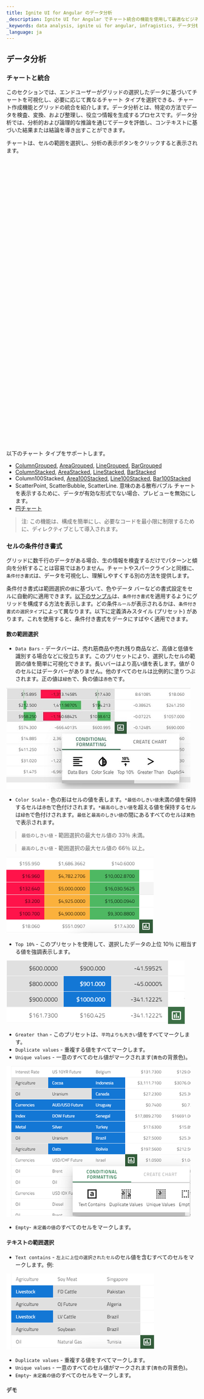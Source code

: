 ```yaml
---
title: Ignite UI for Angular のデータ分析
_description: Ignite UI for Angular でチャート統合の機能を使用して最適なビジネス目標を達成するためのデータ分析手段を提供する方法。
_keywords: data analysis, ignite ui for angular, infragistics, データ分析, インフラジスティックス
_language: ja
---
```


## データ分析  

### チャートと統合
このセクションでは、エンドユーザーがグリッドの選択したデータに基づいてチャートを可視化し、必要に応じて異なるチャート タイプを選択できる、チャート作成機能とグリッドの統合を紹介します。データ分析とは、特定の方法でデータを検査、変換、および整理し、役立つ情報を生成するプロセスです。データ分析では、分析的および論理的な推論を通じてデータを評価し、コンテキストに基づいた結果または結論を導き出すことができます。

チャートは、セルの範囲を選択し、分析の表示ボタンをクリックすると表示されます。

<div class="sample-container loading" style="height: 750px;">
    <iframe id="grid-dynamic-chart" frameborder="0" seamless="" width="100%" height="100%" data-src="{environment:demosBaseUrl}/grid/grid-dynamic-chart-data" class="lazyload"></iframe>
</div>

以下のチャート タイプをサポートします。
- [ColumnGrouped](../../data-chart-type-category-series.md), [AreaGrouped](../../data-chart-type-category-area-series.md), [LineGrouped](../../data-chart-type-category-line-series.md), [BarGrouped](../../data-chart-type-category-series.md)
- [ColumnStacked](../../data-chart-type-stacked-column-series.md), [AreaStacked](../../data-chart-type-category-spline-area-series.md), [LineStacked](../../data-chart-type-stacked-line-series.md), [BarStacked](../../data-chart-type-stacked-bar-series.md)
- Column100Stacked, [Area100Stacked](../../data-chart-type-stacked-100-area-series.md), [Line100Stacked](../../data-chart-type-stacked-100-line-series.md), [Bar100Stacked](../../data-chart-type-stacked-100-bar-series.md)
- ScatterPoint, ScatterBubble, ScatterLine. 意味のある散布バブル チャートを表示するために、データが有効な形式でない場合、プレビューを無効にします。
- [円チャート](../../pie-chart.md)

> 注: この機能は、構成を簡単にし、必要なコードを最小限に制限するために、ディレクティブとして導入されます。

### セルの条件付き書式 
グリッドに数千行のデータがある場合、生の情報を検査するだけでパターンと傾向を分析することは容易ではありません。チャートやスパークラインと同様に、`条件付き書式`は、データを可視化し、理解しやすくする別の方法を提供します。 

条件付き書式は範囲選択の`値`に基づいて、色やデータ バーなどの書式設定をセルに自動的に適用できます。[以下のサンプル](#デモ)は、`条件付き書式`を適用するようにグリッドを構成する方法を表示します。どの条件`ルール`が表示されるかは、`条件付き書式の選択タイプ`によって異なります。以下に定義済みスタイル (プリセット) があります。これを使用すると、条件付き書式をデータにすばやく適用できます。

#### 数の範囲選択
- `Data Bars` - データバーは、売れ筋商品や売れ残り商品など、高値と低値を識別する場合などに役立ちます。このプリセットにより、選択したセルの範囲の値を簡単に可視化できます。長いバーはより高い値を表します。値が 0 のセルにはデータバーがありません。他のすべてのセルは比例的に塗りつぶされます。正の値は`緑色`で、負の値は`赤色`です。


![](../../../images/general/data-bars-formatting.png)

- `Color Scale` - 色の影はセルの値を表します。`*最低のしきい値`未満の値を保持するセルは`赤色`で色付けされます。`*最高のしきい値`を超える値を保持するセルは`緑色`で色付けされます。`最低`と`最高のしきい値`の間にあるすべてのセルは`黄色`で表示されます。

> `最低のしきい値` - 範囲選択の最大セル値の 33％ 未満。

> `最高のしきい値` - 範囲選択の最大セル値の 66％ 以上。 

![](../../../images/general/color-scale-formatting.png)

- `Top 10%` - このプリセットを使用して、選択したデータの上位 10％ に相当する値を強調表示します。

![](../../../images/general/top-10-percent.png)

- `Greater than` - このプリセットは、`平均よりも大きい`値をすべてマークします。
- `Duplicate values` - 重複する値をすべてマークします。
- `Unique values` - 一意のすべてのセル値がマークされます(`青色`の背景色)。

![](../../../images/general/unique-values-formatting.png)

- `Empty`- `未定義の値`のすべてのセルをマークします。

#### テキストの範囲選択
- `Text contains` - `左上に上位の選択されたセル`のセル値を含むすべてのセルをマークします。例:

![](../../../images/general/contains-formatting.png)

- `Duplicate values` - 重複する値をすべてマークします。
- `Unique values` - 一意のすべてのセル値がマークされます(`青色`の背景色)。
- `Empty`- `未定義の値`のすべてのセルをマークします。

#### デモ

<div class="sample-container loading" style="height: 750px;">
    <iframe id="grid-dynamic-chart" frameborder="0" seamless="" width="100%" height="100%" data-src="{environment:demosBaseUrl}/grid/grid-dynamic-chart-data" class="lazyload"></iframe>
</div>

### 便利なリソース

<div class="divider--half"></div>

* [Angular Universal ガイド (英語)](https://angular.io/guide/universal)
* [Ignite UI スタート キット  (英語)](https://github.com/IgniteUI/ng-universal-example)
* [サーバー側レンダリング用語](https://developers.google.com/web/updates/2019/02/rendering-on-the-web)
* [Ignite UI で作業を開始](../getting_started.md)
* [Ignite UI CLI ガイド](../cli/step-by-step-guide.md)